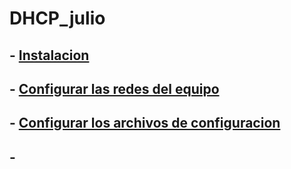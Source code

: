 # DHCP_julio
## - [Instalacion](instalar.md)
## - [Configurar las redes del equipo](redes.md)
## - [Configurar los archivos de configuracion](archivos.md)
## - []()
